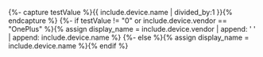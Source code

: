 {%- capture testValue %}{{ include.device.name | divided_by:1 }}{% endcapture %}
{%- if testValue != "0" or include.device.vendor == "OnePlus" %}{% assign display_name = include.device.vendor | append: ' ' | append: include.device.name %}
{%- else %}{% assign display_name = include.device.name %}{% endif %}
